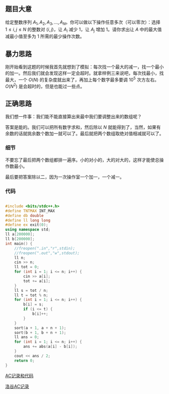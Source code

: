 ## 题目大意

给定整数序列 $A_1,A_2,A_3,\dots ,A_N$。你可以做以下操作任意多次（可以零次）：选择 $1 \leq i,j \leq N$ 的整数对 $(i,j)$，让 $A_i$ 减少 $1$，让 $A_j$ 增加 $1$。请你求出让 $A$ 中的最大值减最小值至多为 $1$ 所需的最少操作次数。

## 暴力思路

刚开始看到这题的时候我首先就想到了模拟：每次找一个最大的减一，找一个最小的加一。然后我们就会发现这样一定会超时。就拿样例三来说吧，每次找最小，找最大，一个 $O(N)$ 的复杂度就出来了，再加上每个数字最多要调 $10^5$ 次方左右。$O(N^2)$ 是会超时的，但是也能过一些点。

## 正确思路

我们想一件事：我们能不能直接算出来最中我们要调整出来的数组呢？

答案是能的。我们可以把所有数字求和，然后除以 $N$ 就能得到了，当然，如果有余数的话就挑余数个数加一就可以了。最后就把两个数组取绝对值相减就可以了。

### 细节

不要忘了最后把两个数组都排一遍序。小的对小的，大的对大的，这样才能使总操作数最小。

最后要把答案除以二，因为一次操作室一个加一，一个减一。

### 代码

~~~cpp

#include <bits/stdc++.h>
#define TNTMAX INT_MAX
#define db double
#define ll long long
#define ex exit(0);
using namespace std;
ll a[200000];
ll b[200000];
int main() {
	//freopen(".in","r",stdin);
	//freopen(".out","w",stdout);
	ll n;
	cin >> n;
	ll tot = 0;
	for (int i = 1; i <= n; i++) {
		cin >> a[i];
		tot += a[i];
	}
	ll s = tot / n;
	ll t = tot % n;
	for (int i = 1; i <= n; i++) {
		b[i] = s;
		if (i <= t) {
			b[i]++;
		}
	}
	sort(a + 1, a + n + 1);
	sort(b + 1, b + n + 1);
	ll ans = 0;
	for (int i = 1; i <= n; i++) {
		ans += abs(a[i] - b[i]);
	}
	cout << ans / 2;
	return 0;
}

~~~

[AC记录和代码](https://atcoder.jp/contests/abc313/submissions/44278043)

[洛谷AC记录](https://www.luogu.com.cn/record/119422430)